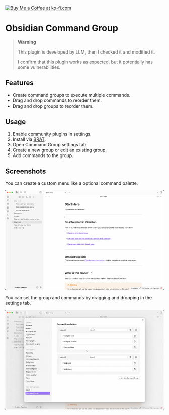 <a href='https://ko-fi.com/Q5Q31CGF07' target='_blank'><img height='36' style='border:0px;height:36px;' src='https://storage.ko-fi.com/cdn/kofi6.png?v=6' border='0' alt='Buy Me a Coffee at ko-fi.com' /></a>

# Obsidian Command Group

> **Warning**
> 
> This plugin is developed by LLM, then I checked it and modified it.
> 
> I confirm that this plugin works as expected, but it potentially has some vulnerabilities.

## Features

- Create command groups to execute multiple commands.
- Drag and drop commands to reorder them.
- Drag and drop groups to reorder them.

## Usage

1. Enable community plugins in settings.
2. Install via [BRAT](https://github.com/TfTHacker/obsidian42-brat).
3. Open Command Group settings tab.
4. Create a new group or edit an existing group.
5. Add commands to the group.

## Screenshots

You can create a custom menu like a optional command palette.

![](./assets/画面収録%202025-03-25%2017.47.03.gif)

You can set the group and commands by dragging and dropping in the settings tab.

![](./assets/画面収録%202025-03-25%2017.40.15.gif)